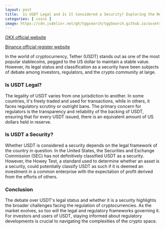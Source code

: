 ```yaml
---
layout: post
title:  Is USDT Legal and Is It Considered a Security? Exploring the Regulatory Landscape
categories: [ coins ]
image: https://cdn.jsdelivr.net/gh/tggsearch/tggSearch.github.io/assets/img/usdt-1.webp
---
```


[OKX official website](/302.html?target=https://www.okx.com/join/65103688)

[Binance official register website](/302.html?target=https://accounts.binance.com/register?ref=ZGR4DOXV)

In the world of cryptocurrency, Tether (USDT) stands out as one of the most popular stablecoins, pegged to the US dollar to maintain a stable value. However, its legal status and classification as a security have been subjects of debate among investors, regulators, and the crypto community at large.

### Is USDT Legal?

The legality of USDT varies from one jurisdiction to another. In some countries, it's freely traded and used for transactions, while in others, it faces regulatory scrutiny or outright bans. The primary concern for regulators is the transparency and reliability of the backing of USDT, ensuring that for every USDT issued, there is an equivalent amount of US dollars held in reserve.

### Is USDT a Security?

Whether USDT is considered a security depends on the legal framework of the country in question. In the United States, the Securities and Exchange Commission (SEC) has not definitively classified USDT as a security. However, the Howey Test, a standard used to determine whether an asset is a security, could potentially classify USDT as such if it is deemed an investment in a common enterprise with the expectation of profit derived from the efforts of others.

### Conclusion

The debate over USDT's legal status and whether it is a security highlights the broader challenges facing the regulation of cryptocurrencies. As the market evolves, so too will the legal and regulatory frameworks governing it. For investors and users of USDT, staying informed about regulatory developments is crucial to navigating the complexities of the crypto space.
